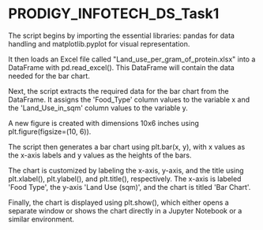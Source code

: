 # PRODIGY_INFOTECH_DS_Task1
The script begins by importing the essential libraries: pandas for data handling and matplotlib.pyplot for visual representation.

It then loads an Excel file called "Land_use_per_gram_of_protein.xlsx" into a DataFrame with pd.read_excel(). This DataFrame will contain the data needed for the bar chart.

Next, the script extracts the required data for the bar chart from the DataFrame. It assigns the 'Food_Type' column values to the variable x and the 'Land_Use_in_sqm' column values to the variable y.

A new figure is created with dimensions 10x6 inches using plt.figure(figsize=(10, 6)).

The script then generates a bar chart using plt.bar(x, y), with x values as the x-axis labels and y values as the heights of the bars.

The chart is customized by labeling the x-axis, y-axis, and the title using plt.xlabel(), plt.ylabel(), and plt.title(), respectively. The x-axis is labeled 'Food Type', the y-axis 'Land Use (sqm)', and the chart is titled 'Bar Chart'.

Finally, the chart is displayed using plt.show(), which either opens a separate window or shows the chart directly in a Jupyter Notebook or a similar environment.





